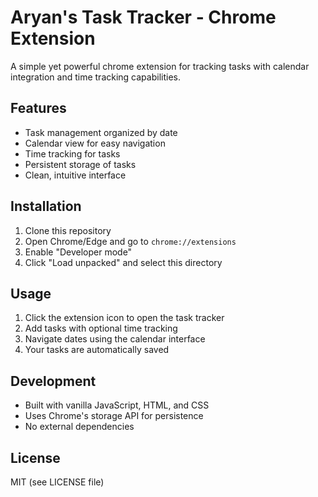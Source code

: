 # Aryan's Task Tracker - Chrome Extension

A simple yet powerful chrome extension for tracking tasks with calendar integration and time tracking capabilities.

## Features
- Task management organized by date
- Calendar view for easy navigation
- Time tracking for tasks
- Persistent storage of tasks
- Clean, intuitive interface

## Installation
1. Clone this repository
2. Open Chrome/Edge and go to `chrome://extensions`
3. Enable "Developer mode"
4. Click "Load unpacked" and select this directory

## Usage
1. Click the extension icon to open the task tracker
2. Add tasks with optional time tracking
3. Navigate dates using the calendar interface
4. Your tasks are automatically saved

## Development
- Built with vanilla JavaScript, HTML, and CSS
- Uses Chrome's storage API for persistence
- No external dependencies

## License
MIT (see LICENSE file)
